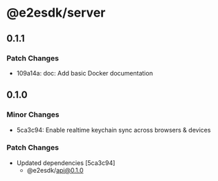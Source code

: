 # @e2esdk/server

## 0.1.1

### Patch Changes

- 109a14a: doc: Add basic Docker documentation

## 0.1.0

### Minor Changes

- 5ca3c94: Enable realtime keychain sync across browsers & devices

### Patch Changes

- Updated dependencies [5ca3c94]
  - @e2esdk/api@0.1.0
